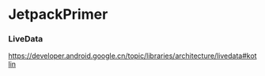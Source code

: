 # JetpackPrimer

### LiveData
https://developer.android.google.cn/topic/libraries/architecture/livedata#kotlin